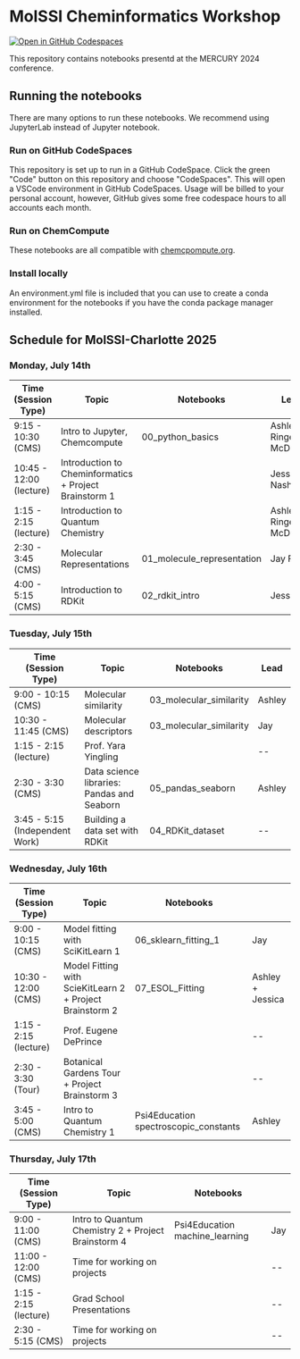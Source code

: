 # MolSSI Cheminformatics Workshop

[![Open in GitHub Codespaces](https://github.com/codespaces/badge.svg)](https://codespaces.new/molssi-education/molssi-cheminformatics)

This repository contains notebooks presentd at the MERCURY 2024 conference.

## Running the notebooks

There are many options to run these notebooks. We recommend using JupyterLab instead of Jupyter notebook.

### Run on GitHub CodeSpaces
This repository is set up to run in a GitHub CodeSpace. Click the green "Code" button on this repository and choose "CodeSpaces". This will open a VSCode environment in GitHub CodeSpaces. Usage will be billed to your personal account, however, GitHub gives some free codespace hours to all accounts each month.

### Run on ChemCompute
These notebooks are all compatible with [chemcpompute.org](https://chemcompute.org/).

### Install locally
An environment.yml file is included that you can use to create a conda environment for the notebooks if you have the conda package manager installed.

## Schedule for MolSSI-Charlotte 2025

### Monday, July 14th

| Time (Session Type)     | Topic                                                        | Notebooks                             | Lead                            |
|-------------------------|--------------------------------------------------------------|---------------------------------------|---------------------------------|
| 9:15 - 10:30 (CMS)      | Intro to Jupyter, Chemcompute                                | 00_python_basics                      | Ashley Ringer McDonald          |
| 10:45 - 12:00 (lecture) | Introduction to Cheminformatics + Project Brainstorm 1       |                                       | Jessica Nash                    |
| 1:15 - 2:15 (lecture)   | Introduction to Quantum Chemistry                            |                                       | Ashley Ringer McDonald          |
| 2:30 - 3:45 (CMS)       | Molecular Representations                                     | 01_molecule_representation           | Jay Foley                             |
| 4:00 - 5:15 (CMS)       | Introduction to RDKit                                        | 02_rdkit_intro                        | Jessica                         |


### Tuesday, July 15th
| Time (Session Type)     | Topic                                                        | Notebooks                   | **Lead**      |
|-------------------------|--------------------------------------------------------------|-----------------------------|------|
| 9:00 - 10:15 (CMS)      | Molecular similarity                                         | 03_molecular_similarity     | Ashley |
| 10:30 - 11:45 (CMS)     | Molecular descriptors                                        | 03_molecular_similarity     | Jay   |
| 1:15 - 2:15 (lecture)   | Prof. Yara Yingling                                          |                             |   --   |
| 2:30 - 3:30 (CMS)       | Data science libraries: Pandas and Seaborn                   | 05_pandas_seaborn           | Ashley |
| 3:45 - 5:15 (Independent Work) | Building a data set with RDKit                       | 04_RDKit_dataset            |  -- |

### Wednesday, July 16th
| Time (Session Type)     | Topic                                                        | Notebooks                                 |      |
|-------------------------|--------------------------------------------------------------|-------------------------------------------|------|
| 9:00 - 10:15 (CMS)      | Model fitting with SciKitLearn 1                             | 06_sklearn_fitting_1                      | Jay  |
| 10:30 - 12:00 (CMS)     | Model Fitting with ScieKitLearn 2 + Project Brainstorm 2     | 07_ESOL_Fitting                           | Ashley + Jessica |
| 1:15 - 2:15 (lecture)   | Prof. Eugene DePrince                                        |                                           |   --   |
| 2:30 - 3:30 (Tour)      | Botanical Gardens Tour + Project Brainstorm 3                |                                           |   --   |
| 3:45 - 5:00 (CMS)       | Intro to Quantum Chemistry 1                                 | Psi4Education spectroscopic_constants     | Ashley |

### Thursday, July 17th
| Time (Session Type)     | Topic                                                        | Notebooks                                   |      |
|-------------------------|--------------------------------------------------------------|---------------------------------------------|------|
| 9:00 - 11:00 (CMS)      | Intro to Quantum Chemistry 2 + Project Brainstorm 4         | Psi4Education machine_learning              | Jay  |
| 11:00 - 12:00 (CMS)     | Time for working on projects                                |                                             |  --    |
| 1:15 - 2:15 (lecture)   | Grad School Presentations                                   |                                             |  --    |
| 2:30 - 5:15 (CMS)       | Time for working on projects                                |                                             |  --    |


